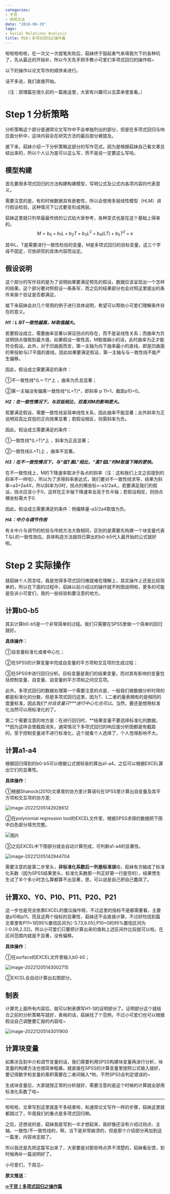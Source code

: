```yaml
---
categories:
- 干货
- 研究方法
date: "2018-08-19"
tags:
- Social Relations Analysis
title: RSA丨多项式回归之操作篇
---
```


啦啦啦啦啦，在一次又一次提笔失败后，萜妹终于鼓起勇气来填我欠下的各种坑了，先从最近的开始补，所以今天先手把手教小可爱们多项式回归的操作啦~

以下的操作以论文写作的顺序来进行。

话不多说，我们直接开始。

（注：原理篇在很久前的一篇推送里，大家有兴趣可以去菜单里查看。）

<!--more-->

# Step 1 分析策略

分析策略这个部分是通常论文写作中不会单独列出的部分，但是在多项式回归与响应面分析中，这块内容会在研究方法的最后部分被提及。

接下来，萜妹介绍一下分析策略这部分的写作范式。因为是根据萜妹自己看文章总结出来的，所以个人认为是可以这么写，而不是说一定要这么写哈。

## **模型构建**

首先要用多项式回归的方法构建构建模型，写明公式及公式内各项内容的代表意义。

需要注意的是，有的时候数据具有嵌套性，所以会使用多层线性模型（HLM）进行假设检验，这种情况下公式要变形成两层。

萜妹这里就只列举最最传统的公式给大家参考，各种变式也是在这个基础上得来的。 $$ M=b_0+b_1L+b_2T+b_3L^2+b_4(LT)+b_5T^2+e $$

其中L、T是需要进行一致性检验的变量，M是多项式回归的目标变量，这三个字母不固定，可依研究的具体内容而设定。

## **假设说明**

这个部分的写作目的是为了说明如果要满足预先的假设，数据应该呈现出一个怎样的结果。这个部分要对照假设一条条写，而之后的结果部分也会对照这里提出的条件来挨个验证是否都满足。

接下来萜妹会对几个常用的例子进行具体说明，希望可以帮助小可爱们理解条件存在的意义。

***H1：L与T一致性越高，M取值越大。***

若要假设成立，需要曲率显著以保证拐点的存在，而不是呈线性关系；而曲率为负说明拐点值取到最大值，如果假设一致性高，M取值越小的话，此时曲率为正才能符合假设。此外，对于凹曲面而言，第一主轴为向下曲率最小的直线，即是凹曲面的脊投射与LT平面的直线，因此如果要满足假设，第一主轴与与一致性线不能产生偏移。

因此，假设成立需要满足的条件：

①不一致性线*(L=-T)*上 ，曲率为负且显著；

②第一主轴没有偏离一致性线*(L=T)*，即斜率 p 11=1、截距p10=0。

***H2：在一致性情况下，与双低相比，双高对M的影响更大。***

若要满足假设，需要一致性线呈简单线性关系，因此曲率不能显著；此外斜率为正说明双高比双低的正向效果显著；若假设相反，则需斜率为负。

因此，假设成立需要满足的条件：

①一致性线*(L=T)*上 ，斜率为正且显著；

②一致性线(L=T)上 ，曲率不显著。

***H3：在不一致性情况下，与“低T高L”相比，“高T低L”时M取值下降的更快。***

在不一致性线上，M的下降速率取决于各点的斜率（注：这和我们上文之前提到的斜率不一样哈），所以为了求得斜率表达式，我们要对不一致性线求导，结果为斜率=a3+2a4X，所以斜率为0时，拐点的横坐标=-a3/2a4,。若要满足我们的假设，拐点应该小于0，这样在正半轴下降速率会高于负半轴；若假设相反，则拐点横坐标需大于0.

因此，假设成立需要满足的条件：侧偏移量-a3/2a4取值为负。

***H4：中介与调节作用***

有关中介与调节的检验与传统方法大致相同，区别的是需要先构建一个块变量代表T与L的一致性效应。具体构造方法就将已算出的b0-b5代入最开始的公式就好啦。

# Step 2 实际操作

就萜妹个人而言哇，我是觉得多项式回归难就难在理解上，其实操作上还是比较简单的，所以在下面的过程中，萜妹以前介绍过的操作就不附图说明啦，更多的可能是告诉小可爱们，我的一些经验和要注意的地方。

## **计算b0-b5**

其实计算b0-b5是一个非常简单的过程。我们只需要在SPSS里做一个简单的回归就好。

**具体操作：**

①自变量标准化或者中心化；

②在SPSS的计算变量中完成自变量的平方项和交互项的生成过程；

③在SPSS中进行回归分析。目标变量是我们的结果变量，而对其有影响的变量包括控制变量、自变量、自变量的平方项和之间交互项。

此外，多项式回归的数据处理第一个需要注意的点是，一般我们做数据分析时用的都是标准化的分数，但是多项式回归这里，因为T、L二者的量表拥有的是相同的度量标准，因此我们**对自变量只\**\**进行中心化也可以**。当然，要还是想用标准化当然可以用标准化的了。

第二个需要注意的地方是：在进行回归时，**结果变量不要选择标准化的数据，**因为这样会使截距消失，通常情况下多项式回归的响应面分析图都是有截距的。至于控制变量进不进行标准化，这个就看个人选择了，个人觉得影响不大。

## **计算a1-a4**

根据回归得到的b0-b5可以根据公式很轻易的算出a1-a4，之后可以根据EXCEL算出它们的显著性。

**具体操作：**

①根据Shanock(2010)文章里的协方差计算语句在SPSS里计算出自变量及其平方项和交互项的协方差;

![image-20221205142928612](https://tie-1315290370.cos.ap-beijing.myqcloud.com/TIE/202309112324156.png)

②在polynomial regression tool的EXCEL文件里，根据SPSS求得的数据把下图中白色部分填充完整。

![图片](https://tie-1315290370.cos.ap-beijing.myqcloud.com/640)

③之后EXCEL中下图部分就会自动计算完成，可判断a1-a4的显著性。

![image-20221205142944704](https://tie-1315290370.cos.ap-beijing.myqcloud.com/TIE/202309112324167.png)

需要注意的是第二步里头，**非标准化系数后一列是标准误**哈，萜妹有次输成了标准化系数（因为SPSS结果里头，标准化系数那一列正好第一行是空的），结果愣生生试了半个多小时怎么算都算不出显著，恩，可以说是自己把自己蠢哭了。

## **计算X0、Y0、P10、P11、P20、P21**

这一步也是完全依靠EXCEL的傻瓜操作呀。不过这里的指标不是都需要看，主要是p10和p11。而且这两个指标的显著性，萜妹还不会直接计算，不过好险找到篇文章里有P11=1的95%置信区间为[-3.73,6.05];P10=0的95%置信区间为[-0.09,2.32]。所以小可爱们只要把计算出来的值和上述区间作比较就可以啦。在区间范围内就是不显著，没有偏移。

**具体操作：**

①在surface的EXCEL文件里输入b0-b5；

![image-20221205143002715](https://tie-1315290370.cos.ap-beijing.myqcloud.com/TIE/202309112324357.png)

②EXCEL会自动计算出右图部分。

## **制表**

计算完上面所有内容后，就可以制表撰写H1-3的证明部分了。证明部分这个就结合之前的分析策略写就好，表格的话，萜妹找了个范例，不过小可爱们也可以根据假设自己调整要汇报的内容哇~

![image-20221205143011900](https://tie-1315290370.cos.ap-beijing.myqcloud.com/TIE/202309112324312.png)

## **计算块变量**

如果涉及到中介和调节变量的话，我们需要利用SPSS构建块变量再进行分析，块变量的构建方法也很简单粗暴。就直接在SPSS的计算变量里按照公式输入就好，要记得数字和变量的乘积需要在二者间输入*哟，不然SPSS会判定错误的~

生成块变量后，大家就按正常的分析就好，需要注意的是这个时候的计算就全部用标准化系数了哈~

------

啦啦啦，文章写到这里就差不多结束啦，和通常论文写作一样的步骤，萜妹这里就都跳过了，毕竟我们的重点是多项式回归嘛。

之后，还想说的是，萜妹我是写到一半才想起来，我好像还没有介绍过拐点、主轴、一致性/不一致性线的，啊，当下是非常崩溃的，但是那个介绍部分再加到这一篇里，内容肯定超了。

所以我还是先把这篇写出来了，大家要是对那些特点弄不清楚的，萜妹看反馈，到时候再补一篇说明好了。

小可爱们，下周见~

**原文推送：**

**[➪干货丨多项式回归之操作篇](https://mp.weixin.qq.com/s?__biz=MzIwMDk1OTM2OQ==&mid=2247484420&idx=1&sn=baff9b6fcdd9bf6655d13c18e5e57f6f&chksm=96f470e2a183f9f49fd08ab58ccdb3a4bc4910c597af7e3fd2dafae5aa830fedca86d38e96d5&scene=21#wechat_redirect)**
